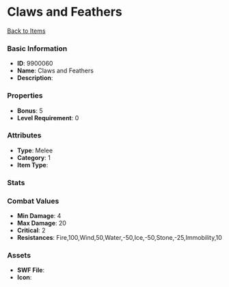 # Claws and Feathers



[Back to Items](../items.md)

### Basic Information

- **ID**: 9900060
- **Name**: Claws and Feathers
- **Description**: 

### Properties

- **Bonus**: 5
- **Level Requirement**: 0

### Attributes

- **Type**: Melee
- **Category**: 1
- **Item Type**: 

### Stats


### Combat Values

- **Min Damage**: 4
- **Max Damage**: 20
- **Critical**: 2
- **Resistances**: Fire,100,Wind,50,Water,-50,Ice,-50,Stone,-25,Immobility,10

### Assets

- **SWF File**: 
- **Icon**: 

